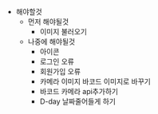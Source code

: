- 해야할것
  - 먼저 해야될것
    - 이미지 불러오기
  - 나중에 해야될것
    - 아이콘
    - 로그인 오류
    - 회원가입 오류
    - 카메라 이미지 바코드 이미지로 바꾸기
    - 바코드 카메라 api추가하기
    - D-day 날짜줄어들게 하기
